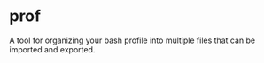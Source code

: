 # prof
A tool for organizing your bash profile into multiple files that can be imported and exported.
